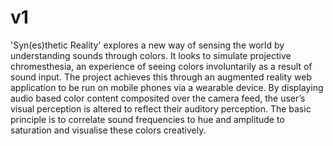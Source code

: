 # v1
'Syn(es)thetic Reality' explores a new way of sensing the world by understanding sounds through colors. It looks to simulate projective chromesthesia, an experience of seeing colors involuntarily as a result of sound input. The project achieves this through an augmented reality web application to be run on mobile phones via a wearable device. By displaying audio based color content composited over the camera feed, the user’s visual perception is altered to reflect their auditory perception. The basic principle is to correlate sound frequencies to hue and amplitude to saturation and visualise these colors creatively.
